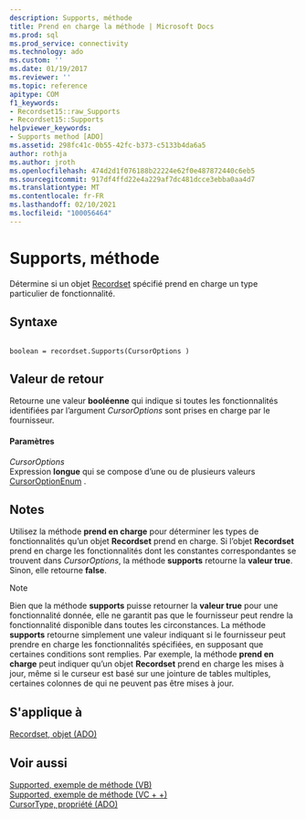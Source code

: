 ```yaml
---
description: Supports, méthode
title: Prend en charge la méthode | Microsoft Docs
ms.prod: sql
ms.prod_service: connectivity
ms.technology: ado
ms.custom: ''
ms.date: 01/19/2017
ms.reviewer: ''
ms.topic: reference
apitype: COM
f1_keywords:
- Recordset15::raw_Supports
- Recordset15::Supports
helpviewer_keywords:
- Supports method [ADO]
ms.assetid: 298fc41c-0b55-42fc-b373-c5133b4da6a5
author: rothja
ms.author: jroth
ms.openlocfilehash: 474d2d1f076188b22224e62f0e487872440c6eb5
ms.sourcegitcommit: 917df4ffd22e4a229af7dc481dcce3ebba0aa4d7
ms.translationtype: MT
ms.contentlocale: fr-FR
ms.lasthandoff: 02/10/2021
ms.locfileid: "100056464"
---
```

# <a name="supports-method"></a>Supports, méthode
Détermine si un objet [Recordset](./recordset-object-ado.md) spécifié prend en charge un type particulier de fonctionnalité.  
  
## <a name="syntax"></a>Syntaxe  
  
```  
  
boolean = recordset.Supports(CursorOptions )  
```  
  
## <a name="return-value"></a>Valeur de retour  
 Retourne une valeur **booléenne** qui indique si toutes les fonctionnalités identifiées par l’argument *CursorOptions* sont prises en charge par le fournisseur.  
  
#### <a name="parameters"></a>Paramètres  
 *CursorOptions*  
 Expression **longue** qui se compose d’une ou de plusieurs valeurs [CursorOptionEnum](./cursoroptionenum.md) .  
  
## <a name="remarks"></a>Notes  
 Utilisez la méthode **prend en charge** pour déterminer les types de fonctionnalités qu’un objet **Recordset** prend en charge. Si l’objet **Recordset** prend en charge les fonctionnalités dont les constantes correspondantes se trouvent dans *CursorOptions*, la méthode **supports** retourne la **valeur true**. Sinon, elle retourne **false**.  
  
> [!NOTE]
>  Bien que la méthode **supports** puisse retourner la **valeur true** pour une fonctionnalité donnée, elle ne garantit pas que le fournisseur peut rendre la fonctionnalité disponible dans toutes les circonstances. La méthode **supports** retourne simplement une valeur indiquant si le fournisseur peut prendre en charge les fonctionnalités spécifiées, en supposant que certaines conditions sont remplies. Par exemple, la méthode **prend en charge** peut indiquer qu’un objet **Recordset** prend en charge les mises à jour, même si le curseur est basé sur une jointure de tables multiples, certaines colonnes de qui ne peuvent pas être mises à jour.  
  
## <a name="applies-to"></a>S'applique à  
 [Recordset, objet (ADO)](./recordset-object-ado.md)  
  
## <a name="see-also"></a>Voir aussi  
 [Supported, exemple de méthode (VB)](./supports-method-example-vb.md)   
 [Supported, exemple de méthode (VC + +)](./supports-method-example-vc.md)   
 [CursorType, propriété (ADO)](./cursortype-property-ado.md)